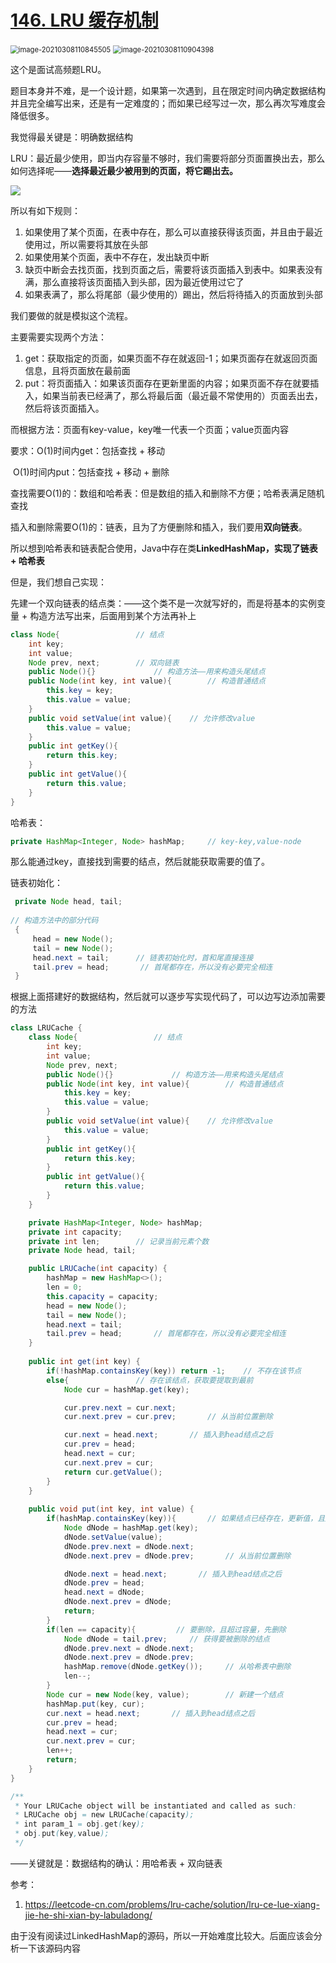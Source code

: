 # [146. LRU 缓存机制](https://leetcode-cn.com/problems/lru-cache/)

<img src="pic\image-20210308110845505.png" alt="image-20210308110845505" style="zoom: 80%;" />

<img src="pic\image-20210308110904398.png" alt="image-20210308110904398" style="zoom:80%;" />

这个是面试高频题LRU。

题目本身并不难，是一个设计题，如果第一次遇到，且在限定时间内确定数据结构并且完全编写出来，还是有一定难度的；而如果已经写过一次，那么再次写难度会降低很多。

我觉得最关键是：明确数据结构

LRU：最近最少使用，即当内存容量不够时，我们需要将部分页面置换出去，那么如何选择呢——**选择最近最少被用到的页面，将它踢出去。**

<img src="pic/LRU.png">

所以有如下规则：

1. 如果使用了某个页面，在表中存在，那么可以直接获得该页面，并且由于最近使用过，所以需要将其放在头部
2. 如果使用某个页面，表中不存在，发出缺页中断
3. 缺页中断会去找页面，找到页面之后，需要将该页面插入到表中。如果表没有满，那么直接将该页面插入到头部，因为最近使用过它了
4. 如果表满了，那么将尾部（最少使用的）踢出，然后将待插入的页面放到头部

我们要做的就是模拟这个流程。

主要需要实现两个方法：

1. get：获取指定的页面，如果页面不存在就返回-1；如果页面存在就返回页面信息，且将页面放在最前面
2. put：将页面插入：如果该页面存在更新里面的内容；如果页面不存在就要插入，如果当前表已经满了，那么将最后面（最近最不常使用的）页面丢出去，然后将该页面插入。

而根据方法：页面有key-value，key唯一代表一个页面；value页面内容

要求：O(1)时间内get：包括查找 + 移动

​			O(1)时间内put：包括查找 + 移动 + 删除

查找需要O(1)的：数组和哈希表：但是数组的插入和删除不方便；哈希表满足随机查找

插入和删除需要O(1)的：链表，且为了方便删除和插入，我们要用**双向链表**。

所以想到哈希表和链表配合使用，Java中存在类**LinkedHashMap，实现了链表 + 哈希表**

但是，我们想自己实现：

先建一个双向链表的结点类：——这个类不是一次就写好的，而是将基本的实例变量 + 构造方法写出来，后面用到某个方法再补上

```java
class Node{                 // 结点
    int key;
    int value;
    Node prev, next;		// 双向链表
    public Node(){}             // 构造方法——用来构造头尾结点
    public Node(int key, int value){        // 构造普通结点
        this.key = key;
        this.value = value;
    }
    public void setValue(int value){    // 允许修改value
        this.value = value;
    }
    public int getKey(){
        return this.key;
    }
    public int getValue(){
        return this.value;
    }
}
```

哈希表：

```java
private HashMap<Integer, Node> hashMap;		// key-key,value-node
```

那么能通过key，直接找到需要的结点，然后就能获取需要的值了。

链表初始化：

```java
 private Node head, tail;
 
// 构造方法中的部分代码
 {
     head = new Node();
     tail = new Node();
     head.next = tail;		// 链表初始化时，首和尾直接连接
     tail.prev = head;       // 首尾都存在，所以没有必要完全相连
 }
```

根据上面搭建好的数据结构，然后就可以逐步写实现代码了，可以边写边添加需要的方法

```java
class LRUCache {
    class Node{                 // 结点
        int key;
        int value;
        Node prev, next;
        public Node(){}             // 构造方法——用来构造头尾结点
        public Node(int key, int value){        // 构造普通结点
            this.key = key;
            this.value = value;
        }
        public void setValue(int value){    // 允许修改value
            this.value = value;
        }
        public int getKey(){
            return this.key;
        }
        public int getValue(){
            return this.value;
        }
    }

    private HashMap<Integer, Node> hashMap;
    private int capacity;
    private int len;        // 记录当前元素个数
    private Node head, tail;

    public LRUCache(int capacity) {
        hashMap = new HashMap<>();
        len = 0;
        this.capacity = capacity;
        head = new Node();
        tail = new Node();
        head.next = tail;
        tail.prev = head;       // 首尾都存在，所以没有必要完全相连
    }
    
    public int get(int key) {
        if(!hashMap.containsKey(key)) return -1;    // 不存在该节点
        else{               // 存在该结点，获取要提取到最前
            Node cur = hashMap.get(key);

            cur.prev.next = cur.next;
            cur.next.prev = cur.prev;       // 从当前位置删除

            cur.next = head.next;       // 插入到head结点之后
            cur.prev = head;
            head.next = cur;
            cur.next.prev = cur;
            return cur.getValue();
        }
    }
    
    public void put(int key, int value) {
        if(hashMap.containsKey(key)){       // 如果结点已经存在，更新值，且放到最前面
            Node dNode = hashMap.get(key);
            dNode.setValue(value);
            dNode.prev.next = dNode.next;
            dNode.next.prev = dNode.prev;       // 从当前位置删除

            dNode.next = head.next;       // 插入到head结点之后
            dNode.prev = head;
            head.next = dNode;
            dNode.next.prev = dNode;
            return;
        }
        if(len == capacity){         // 要删除，且超过容量，先删除
            Node dNode = tail.prev;     // 获得要被删除的结点
            dNode.prev.next = dNode.next;
            dNode.next.prev = dNode.prev;
            hashMap.remove(dNode.getKey());     // 从哈希表中删除
            len--;
        }
        Node cur = new Node(key, value);        // 新建一个结点
        hashMap.put(key, cur);
        cur.next = head.next;       // 插入到head结点之后
        cur.prev = head;
        head.next = cur;
        cur.next.prev = cur;
        len++;
        return;
    }
}

/**
 * Your LRUCache object will be instantiated and called as such:
 * LRUCache obj = new LRUCache(capacity);
 * int param_1 = obj.get(key);
 * obj.put(key,value);
 */
```

——关键就是：数据结构的确认：用哈希表 + 双向链表

参考：

1. https://leetcode-cn.com/problems/lru-cache/solution/lru-ce-lue-xiang-jie-he-shi-xian-by-labuladong/

由于没有阅读过LinkedHashMap的源码，所以一开始难度比较大。后面应该会分析一下该源码内容